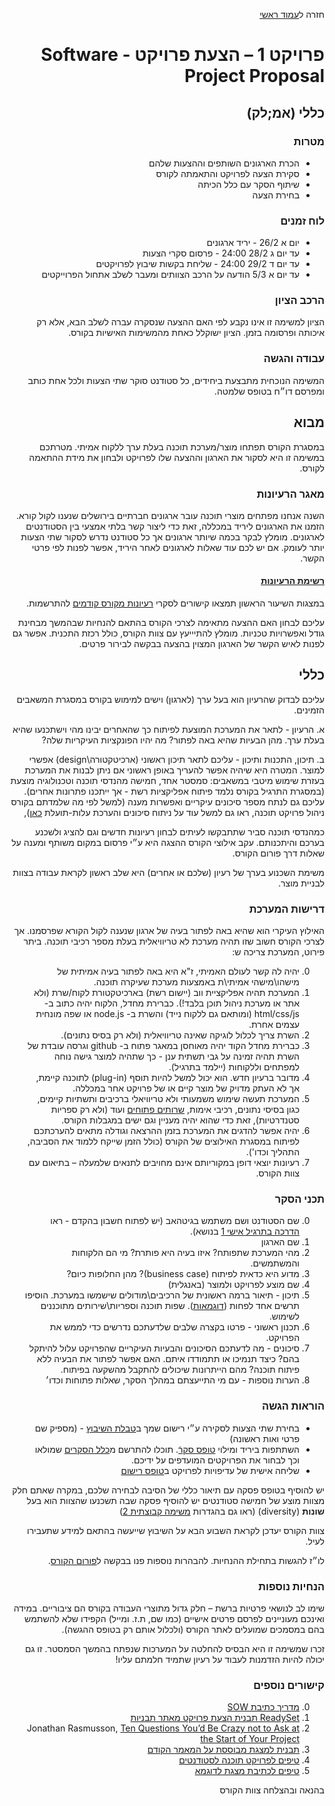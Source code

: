 
<div dir="rtl">
<div>
</div>

חזרה ל[עמוד ראשי](../../../..)

# פרויקט 1 – הצעת פרויקט - Software Project Proposal

## כללי (אמ;לק)

### מטרות 
- הכרת הארגונים השותפים וההצעות שלהם
- סקירת הצעה לפרויקט והתאמתה לקורס
- שיתוף הסקר עם כלל הכיתה
- בחירת הצעה

### לוח זמנים
- יום א 26/2 - יריד ארגונים
- עד יום ג 28/2 24:00 - פרסום סקרי הצעות
- עד יום ד 29/2 24:00 - שליחת בקשות שיבוץ לפרויקטים
- עד יום א 5/3 הודעה על הרכב הצוותים ומעבר לשלב אתחול הפרוייקטים

### הרכב הציון
הציון למשימה זו אינו נקבע לפי האם ההצעה שנסקרה עברה לשלב הבא, אלא רק איכותה ופרסומה בזמן. הציון ישוקלל כאחת מהמשימות האישיות בקורס.

### עבודה והגשה
המשימה הנוכחית מתבצעת ביחידים, כל סטודנט סוקר שתי הצעות ולכל אחת כותב ומפרסם דו״ח בטופס שלמטה.

## מבוא

במסגרת הקורס תפתחו מוצר/מערכת תוכנה בעלת ערך ללקוח אמיתי. מטרתכם במשימה זו היא לסקור את הארגון וההצעה שלו לפרויקט ולבחון את מידת ההתאמה לקורס.


### מאגר הרעיונות

השנה אנחנו מפתחים מוצרי תוכנה עובר ארגונים חברתיים בירושלים שנענו לקול קורא. הזמנו את הארגונים ליריד במכללה, זאת כדי ליצור קשר בלתי אמצעי בין הסטודנטים לארגונים. מומלץ לבקר בכמה שיותר ארגונים אך כל סטודנט נדרש לסקור שתי הצעות יותר לעומק. אם יש לכם עוד שאלות לארגונים לאחר היריד, אפשר לפנות לפי פרטי הקשר.

#### [רשימת הרעיונות]

במצגות השיעור הראשון תמצאו קישורים לסקרי [רעיונות מקורס קודמים][prev-ideas] להתרשמות. 

עליכם לבחון האם ההצעה מתאימה לצרכי הקורס בהתאם להנחיות שבהמשך מבחינת גודל ואפשרויות טכניות. מומלץ להתיייעץ עם צוות הקורס, כולל רכזת התכנית. אפשר גם לפנות לאיש הקשר של הארגון המצוין בהצעה בבקשה לבירור פרטים.


## כללי

עליכם לבדוק שהרעיון הוא בעל ערך (לארגון) וישים למימוש בקורס במסגרת המשאבים הזמינים.

א.	הרעיון - לתאר את המערכת המוצעת לפיתוח כך שהאחרים יבינו מהי וישתכנעו שהיא בעלת ערך. מהן הבעיות שהיא באה לפתור? מה יהיו הפונקציות העיקריות שלה?

ב.	תיכון, התכנות ותיכון -  עליכם לתאר תיכון ראשוני (ארכיטקטורה\design) אפשרי למוצר. המטרה היא שיהיה אפשר להעריך באופן ראשוני אם ניתן לבנות את המערכת בעזרת שימוש מיטבי במשאבים: סמסטר אחד, חמישה מהנדסי תוכנה וטכנולוגיה מוצעת (במסגרת התרגיל בקורס נלמד פיתוח אפליקציות רשת - אך ייתכנו פתרונות אחרים). עליכם גם לנתח מספר סיכונים עיקריים ואפשרות מענה (למשל לפי מה שלמדתם בקורס ניהול פרויקט תוכנה, ראו גם למשל עוד על ניתוח סיכונים והערכת עלות-תועלת [כאן][google-blog-risk]),

כמהנדסי תוכנה סביר שתתבקשו לעיתים לבחון רעיונות חדשים וגם להציג ולשכנע בערכם והיתכנותם. עקב אילוצי הקורס ההצגה היא ע״י פרסום במקום משותף ומענה על שאלות דרך פורום הקורס.

משימת השכנוע בערך של רעיון (שלכם או אחרים) היא שלב ראשון לקראת עבודה בצוות לבניית מוצר.

### דרישות המערכת

האילוץ העיקרי הוא שהיא באה לפתור בעיה של ארגון שנענה לקול הקורא שפרסמנו. אך לצרכי הקורס חשוב שזו תהיה מערכת לא טריוויאלית בעלת מספר רכיבי תוכנה.
ביתר פירוט, המערכת צריכה ש:

0. יהיה לה קשר לעולם האמיתי, ז"א היא באה לפתור בעיה אמיתית של מישהו\מישהי אמיתי\ת באמצעות מערכת שעיקרה תוכנה.
0. המערכת תהיה אפליקציית ווב (יישום רשת) בארכיטקטורת לקוח/שרת (ולא אתר או מערכת ניהול תוכן בלבד!). כברירת מחדל, הלקוח יהיה כתוב ב- html/css/js (ומותאם גם ללקוח נייד) והשרת ב- node.js או שפה מונחית עצמים אחרת.
0. השרת צריך לכלול לוגיקה שאינה טריוויאלית (ולא רק בסיס נתונים).
0.	כברירת מחדל הקוד יהיה מאוחסן במאגר פתוח ב- github וגרסה עובדת של השרת תהיה זמינה על גבי תשתית ענן - כך שתהיה למוצר גישה נוחה למפתחים וללקוחות (יילמד בתרגיל).
0. מדובר ברעיון חדש. הוא יכול למשל להיות תוסף (plug-in) לתוכנה קיימת, אך לא העתק מדויק של מוצר קיים או של פרויקט אחר במכללה.
0. המערכת תעשה שימוש משמעותי ולא טריוויאלי ברכיבים ותשתיות קיימים, כגון בסיסי נתונים, רכיבי אימות, [שרותים פתוחים][APIs] ועוד (ולא רק ספריות סטנדרטיות), זאת כדי שהוא יהיה מעניין וגם ישים במגבלות הקורס.
0. יהיה אפשר להדגים את המערכת בזמן ההרצאה וגודלה מתאים להערכתכם לפיתוח במסגרת האילוצים של הקורס (כולל הזמן שייקח ללמוד את הסביבה, התהליך וכדו').
0. רעיונות יוצאי דופן במקוריותם אינם מחויבים לתנאים שלמעלה – בתיאום עם צוות הקורס.

### תכני הסקר

0. שם הסטודנט ושם משתמש בגיטהאב (יש לפתוח חשבון בהקדם - ראו [הדרכה בתרגיל אישי 1] בנושא).
0. שם הארגון
0. מהי המערכת שתפותח? איזו בעיה היא פותרת? מי הם הלקוחות והמשתמשים.
0. מדוע היא כדאית לפיתוח (business case)? מהן החלופות כיום? 
0. שם מוצע לפרויקט ולמוצר (באנגלית)
0. תיכון - תיאור ברמה ראשונית של הרכיבים\מודולים שישמשו במערכת. הוסיפו תרשים אחד לפחות ([דוגמאות][uml-diagrams]). שפות תוכנה וספריות\שירותים מתוכננים לשימוש. 
0. תכנון ראשוני - פרטו בקצרה שלבים שלדעתכם נדרשים כדי לממש את הפרויקט.
0. סיכונים -  מה לדעתכם הסיכונים והבעיות העיקריים שהפרויקט עלול להיתקל בהם? כיצד תנמיכו או תתמודדו איתם. האם אפשר לפתור את הבעיה ללא פיתוח תוכנה? מהם הייתרונות שיכולים להתקבל מהשקעה בפיתוח. 
0. הערות נוספות - עם מי התייעצתם במהלך הסקר, שאלות פתוחות וכדו׳

### הוראות הגשה

- בחירת שתי הצעות לסקירה ע״י רישום שמך ב[טבלת השיבוץ] - (מספיק שם פרטי ואות ראשונה)
- השתתפות ביריד ומילוי [טופס סקר]ֿ. תוכלו להתרשם מ[כלל הסקרים] שמולאו וכך לבחור את הפרויקטים המועדפים על ידיכם.
- שליחה אישית של עדיפויות לפרויקט ב[טופס רישום] 

יש להוסיף בטופס פסקה עם תיאור כללי של הסיבה לבחירה שלכם, במקרה שאתם חלק מצוות מוצע של חמישה סטודנטים יש להוסיף פסקה שבה תשכנעו שהצוות הוא בעל **שונות** (diversity) (ראו גם בהגדרות [משימה קבוצתית 2][project2])

צוות הקורס יעדכן לקראת השבוע הבא על השיבוץ שייעשה בהתאם למידע שתעבירו לעיל.

לו״ז להגשות בתחילת ההנחיות.
להבהרות נוספות פנו בבקשה ל[פורום הקורס].


### הנחיות נוספות
שימו לב לנושאי פרטיות ברשת – חלק גדול מתוצרי העבודה בקורס הם ציבוריים. במידה ואינכם מעוניינים לפרסם פרטים אישיים (כמו שם, ת.ז. ומייל) הקפידו שלא להשתמש בהם במסמכים שמועלים לאתר הקורס (ולכלול אותם רק בטופס ההגשה).


זכרו שמשימה זו היא הבסיס להחלטה על המערכות שנפתח בהמשך הסמסטר. זו גם יכולה להיות הזדמנות לעבוד על רעיון שתמיד חלמתם עליו!

### קישורים נוספים

0.	[מדריך כתיבת SOW]( http://www.rfpsolutions.ca/files/SOW_Writing_Guide2.pdf)
0. [ReadySet תבנית הצעת פרויקט מאתר תבניות](http://readyset.tigris.org/nonav/templates/proposal.html)
0.	Jonathan Rasmusson, [Ten Questions You’d Be Crazy not to Ask at the Start of Your Project](
http://www.pragprog.com/magazines/2010-10/way-of-the-agile-warrior)
0. [תבנית למצגת מבוססת על המאמר הקודם](http://agilewarrior.files.wordpress.com/2011/02/blank-inception-deck1.pptx)
0. [טיפים לפרויקט תוכנה לסטודנטים](http://www.comp.nus.edu.sg/~damithch/guide3e/)
0.	[טיפים לכתיבת מצגת לדוגמא](http://www.slideshare.net/Digitaldarren/top-tips-for-power-point-ignite-style-presentation)

בהנאה ובהצלחה
צוות הקורס

<!-- Links -->
[prev-ideas]:  https://github.com/jce-il/se-class/wiki/PastIdeas
[past-projects]: https://github.com/jce-il/se-class/wiki/PastProjects
[community-ideas]: https://github.com/jce-il/se-class/wiki/community-ideas
[community-pool]: https://docs.google.com/spreadsheets/d/1WS4-7GT-pvlxol_EYN-6Fpd80BRhzqKQ-OMDm9LgNJA/edit#gid=0
[project2]: [[project/project2-team]]
[google-blog-risk]: https://testing.googleblog.com/2016/06/the-inquiry-method-for-test-planning.html
[uml-diagrams]: http://en.wikipedia.org/wiki/Applications_of_UML
[פורום הקורס]: https://gitter.im/jce-il/se17b
[טופס רישום]:  https://docs.google.com/forms/d/e/1FAIpQLScX2G4Ty4tQqXSgYrQdrE5UJP99eSSNo-94kczhgZjd-vLpxw/viewform
[טופס סקר]:https://docs.google.com/forms/d/e/1FAIpQLScmCD1Pfj01_5YuoVklb7bSpSLNe9cVBEsS3MdvPzAqPgp0PA/viewform 
[כלל הסקרים]: https://docs.google.com/spreadsheets/d/1y_sOGkOHcNAArdgfGEl27wuxQ_TnzfLDeO0PTW708ks/edit#gid=603015203
[טבלת השיבוץ]: https://docs.google.com/document/d/1oLp-9rMG0Ol4qlQMQ4oKjlNFgYAHQjzqzNBE0EsZNtU/edit?usp=sharing
[רשימת הרעיונות]: ./organizations.pdf
[הדרכה בתרגיל אישי 1]: https://github.com/jce-il/se-class-materials/blob/master/docs/hw1-deploy-webapp.md#git--github
[APIs]: https://github.com/abhishekbanthia/Public-APIs


</div>

